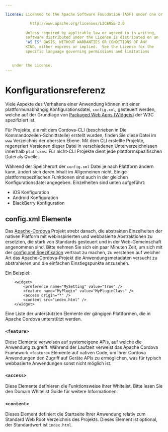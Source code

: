 ```yaml
---

license: Licensed to the Apache Software Foundation (ASF) under one or more contributor license agreements. See the NOTICE file distributed with this work for additional information regarding copyright ownership. The ASF licenses this file to you under the Apache License, Version 2.0 (the "License"); you may not use this file except in compliance with the License. You may obtain a copy of the License at

           http://www.apache.org/licenses/LICENSE-2.0
    
         Unless required by applicable law or agreed to in writing,
         software distributed under the License is distributed on an
         "AS IS" BASIS, WITHOUT WARRANTIES OR CONDITIONS OF ANY
         KIND, either express or implied.  See the License for the
         specific language governing permissions and limitations
    

   under the License.
---
```


# Konfigurationsreferenz

Viele Aspekte des Verhaltens einer Anwendung können mit einer plattformunabhängig Konfigurationsdatei, `config.xml`, gesteuert werden, welche auf der Grundlage von [Packaged Web Apps (Widgets)][1] der W3C spezifiziert ist.

 [1]: http://www.w3.org/TR/widgets/

Für Projekte, die mit dem Cordova-CLI (beschrieben in Die Kommandozeilen-Schnittstelle) erstellt wurden, finden Sie diese Datei im `www` Verzeichnis der obersten Ebene. Mit dem CLI erstellte Projekte, regeneriert Versionen dieser Datei in verschiedenen Unterverzeichnissen innerhalb `platforms`. Für nicht-CLI Projekte dient jede plattformspezifischen Datei als Quelle.

Während der Speicherort der `config.xml` Datei je nach Plattform ändern kann, ändert sich deren Inhalt im Allgemeinen nicht. Einige plattformspezifischen Funktionen sind auch in der gleichen Konfigurationsdatei angegeben. Einzelheiten sind unten aufgeführt:

*   iOS Konfiguration
*   Android Konfiguration
*   BlackBerry Konfiguration

## config.xml Elemente

Das [Apache-Cordova][2] Projekt strebt danach, die abstrakten Einzelheiten der nativen Platform mit webinspirierten und webbasierte Abstraktionen zu ersetzten, die stark von Standards gesteuert und in der Web-Gemeinschaft angenommen sind. Bitte nehmen Sie sich ein paar Minuten Zeit, um sich mit der [config.xml Spezifikation][1] vertraut zu machen, zu verstehen auf welcher Art das Apache-Cordova-Projekt die Anwendungsmetadaten versucht zu abstrahieren und die einfachen Einstiegspunkte anzusehen.

 [2]: http://cordova.io

Ein Beispiel:

        <widget>
            <preference name="MySetting" value="true" />
            <feature name="MyPlugin" value="MyPluginClass" />
            <access origin="*" />
            <content src="index.html" />
        </widget>
    

Eine Liste der unterstützten Elemente der gängigen Plattformen, die in Apache Cordova unterstützt werden.

### `<feature>`

Diese Elemente verweisen auf systemeigene APIs, auf welche die Anwendung zugreift. Während der Laufzeit verweist das Apache Cordova Framework `<feature>` Elemente auf nativen Code, um Ihrer Cordova Anwendungen den Zugriff auf Geräte APIs zu ermöglichen, was für typisch webbasierte Anwendungen sonst nicht möglich ist.

### `<access>`

Diese Elemente definieren die Funktionsweise Ihrer Whitelist. Bitte lesen Sie den Domain Whitelist Guide für weitere Informationen.

### `<content>`

Dieses Element definiert die Startseite Ihrer Anwendung relativ zum Standard Web Root Verzeichnis des Projekts. Dieses Element ist optional, der Standardwert ist `index.html`.